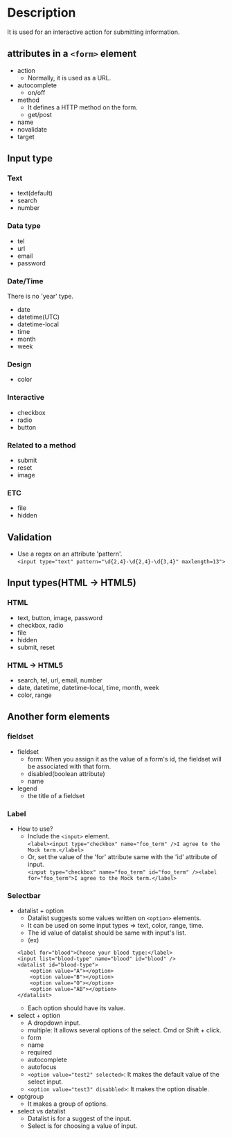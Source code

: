 # Description
It is used for an interactive action for submitting information.

## attributes in a `<form>` element
- action
    - Normally, it is used as a URL.  
- autocomplete  
    - on/off  
- method  
    - It defines a HTTP method on the form.  
    - get/post  
- name  
- novalidate  
- target

## Input type  
### Text
- text(default)  
- search
- number

### Data type
- tel  
- url  
- email  
- password  

### Date/Time  
There is no 'year' type.  
- date  
- datetime(UTC)  
- datetime-local  
- time  
- month  
- week  

### Design
- color  

### Interactive  
- checkbox  
- radio  
- button  

### Related to a method
- submit  
- reset    
- image

### ETC 
- file   
- hidden

## Validation  
- Use a regex on an attribute 'pattern'.  
`<input type="text" pattern="\d{2,4}-\d{2,4}-\d{3,4}" maxlength=13">`  

## Input types(HTML -> HTML5)
### HTML
- text, button, image, password    
- checkbox, radio  
- file  
- hidden  
- submit, reset  

### HTML -> HTML5
- search, tel, url, email, number  
- date, datetime, datetime-local, time, month, week  
- color, range  

## Another form elements
### fieldset
- fieldset
    - form: When you assign it as the value of a form's id, the fieldset will be associated with that form.  
    - disabled(boolean attribute)  
    - name
- legend
    - the title of a fieldset

### Label
- How to use?
    - Include the `<input>` element.  
    `<label><input type="checkbox" name="foo_term" />I agree to the Mock term.</label>`  
    - Or, set the value of the 'for' attribute same with the 'id' attribute of input.  
    `<input type="checkbox" name="foo_term" id="foo_term" /><label for="foo_term">I agree to the Mock term.</label>`

### Selectbar
- datalist + option  
    - Datalist suggests some values written on `<option>` elements.
    - It can be used on some input types => text, color, range, time.  
    - The id value of datalist should be same with input's list.  
    - (ex)  
    ```  
    <label for="blood">Choose your blood type:</label>  
    <input list="blood-type" name="blood" id="blood" />   
    <datalist id="blood-type">  
        <option value="A"></option>  
        <option value="B"></option>  
        <option value="O"></option>  
        <option value="AB"></option>  
    </datalist>  
    ```
    - Each option should have its value.
- select + option  
    - A dropdown input.
    - multiple: It allows several options of the select. Cmd or Shift + click.
    - form
    - name
    - required
    - autocomplete
    - autofocus
    - `<option value="test2" selected>`: It makes the default value of the select input.
    - `<option value="test3" disabbled>`: It makes the option disable.
- optgroup
    - It makes a group of options.
- select vs datalist
    - Datalist is for a suggest of the input.
    - Select is for choosing a value of input.